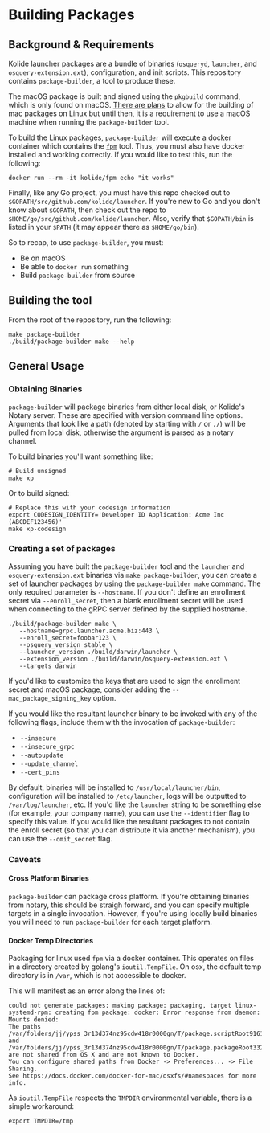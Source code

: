 # Building Packages

## Background & Requirements

Kolide launcher packages are a bundle of binaries (`osqueryd`,
`launcher`, and `osquery-extension.ext`), configuration, and init
scripts. This repository contains `package-builder`, a tool to produce these.

The macOS package is built and signed using the `pkgbuild` command,
which is only found on macOS. [There are
plans](https://github.com/kolide/launcher/issues/188) to allow for the
building of mac packages on Linux but until then, it is a requirement
to use a macOS machine when running the `package-builder` tool.

To build the Linux packages, `package-builder` will execute a docker
container which contains the
[`fpm`](https://github.com/jordansissel/fpm) tool. Thus, you must also
have docker installed and working correctly. If you would like to test
this, run the following:

```
docker run --rm -it kolide/fpm echo "it works"
```

Finally, like any Go project, you must have this repo checked out to
`$GOPATH/src/github.com/kolide/launcher`. If you're new to Go and you
don't know about `$GOPATH`, then check out the repo to
`$HOME/go/src/github.com/kolide/launcher`. Also, verify that
`$GOPATH/bin` is listed in your `$PATH` (it may appear there as
`$HOME/go/bin`).

So to recap, to use `package-builder`, you must:

- Be on macOS
- Be able to `docker run` something
- Build `package-builder` from source

## Building the tool

From the root of the repository, run the following:

```
make package-builder
./build/package-builder make --help
```

## General Usage

### Obtaining Binaries

`package-builder` will package binaries from either local disk, or
Kolide's Notary server. These are specified with version command line
options. Arguments that look like a path (denoted by starting with `/`
or `./`) will be pulled from local disk, otherwise the argument is
parsed as a notary channel.

To build binaries you'll want something like:

```
# Build unsigned
make xp
```

Or to build signed:

```
# Replace this with your codesign information
export CODESIGN_IDENTITY='Developer ID Application: Acme Inc (ABCDEF123456)'
make xp-codesign
```

### Creating a set of packages

Assuming you have built the `package-builder` tool and the `launcher`
and `osquery-extension.ext` binaries via `make package-builder`, you
can create a set of launcher packages by using the `package-builder
make` command. The only required parameter is `--hostname`. If you
don't define an enrollment secret via `--enroll_secret`, then a blank
enrollment secret will be used when connecting to the gRPC server
defined by the supplied hostname.

```
./build/package-builder make \
   --hostname=grpc.launcher.acme.biz:443 \
   --enroll_secret=foobar123 \
   --osquery_version stable \
   --launcher_version ./build/darwin/launcher \
   --extension_version ./build/darwin/osquery-extension.ext \
   --targets darwin
```

If you'd like to customize the keys that are used to sign the
enrollment secret and macOS package, consider adding the
`--mac_package_signing_key` option.


If you would like the resultant launcher binary to be invoked with any
of the following flags, include them with the invocation of
`package-builder`:

- `--insecure`
- `--insecure_grpc`
- `--autoupdate`
- `--update_channel`
- `--cert_pins`


By default, binaries will be installed to `/usr/local/launcher/bin`,
configuration will be installed to `/etc/launcher`, logs will be
outputted to `/var/log/launcher`, etc. If you'd like the `launcher`
string to be something else (for example, your company name), you can
use the `--identifier` flag to specify this value. If you would like
the resultant packages to not contain the enroll secret (so that you
can distribute it via another mechanism), you can use the
`--omit_secret` flag.

### Caveats

#### Cross Platform Binaries

`package-builder` can package cross platform. If you're obtaining
binaries from notary, this should be straigh forward, and you can
specify multiple targets in a single invocation.  However, if you're
using locally build binaries you will need to run `package-builder`
for each target platform.

#### Docker Temp Directories

Packaging for linux used `fpm` via a docker container. This operates
on files in a directory created by golang's `ioutil.TempFile`. On osx,
the default temp directory is in `/var`, which is not accessible to
docker.

This will manifest as an error along the lines of:

``` shell
could not generate packages: making package: packaging, target linux-systemd-rpm: creating fpm package: docker: Error response from daemon: Mounts denied: 
The paths /var/folders/jj/ypss_3r13d374nz95cdw418r0000gn/T/package.scriptRoot916184548 and /var/folders/jj/ypss_3r13d374nz95cdw418r0000gn/T/package.packageRoot332969561
are not shared from OS X and are not known to Docker.
You can configure shared paths from Docker -> Preferences... -> File Sharing.
See https://docs.docker.com/docker-for-mac/osxfs/#namespaces for more info.
```

As `ioutil.TempFile` respects the `TMPDIR` environmental variable, there is a simple workaround:

``` shell
export TMPDIR=/tmp
```

